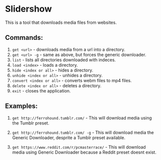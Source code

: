 # Slidershow
This is a tool that downloads media files from websites.

## Commands:
  1. `get <url>` - downloads media from a url into a directory.
  2. `get <url> -g` - same as above, but forces the generic downloader.
  3. `list` - lists all directories downloaded with indeces.
  4. `load <index>` - loads a directory.
  5. `hide <index or all>` - hides a directory.
  6. `unhide <index or all>` - unhides a directory.
  7. `convert <index or all>` - converts webm files to mp4 files.
  8. `delete <index or all>` - deletes a directory.
  9. `exit` - closes the application.
  
## Examples:
1. `get http://ferrohound.tumblr.com/` - This will download media using the Tumblr preset.

2. `get http://ferrohound.tumblr.com/ -g` - This will download media the Generic Downloader, desprite a Tumblr preset available.

3. `get https://www.reddit.com/r/pcmasterrace/` - This will download media using Generic Downloader because a Reddit preset doesnt exist.
